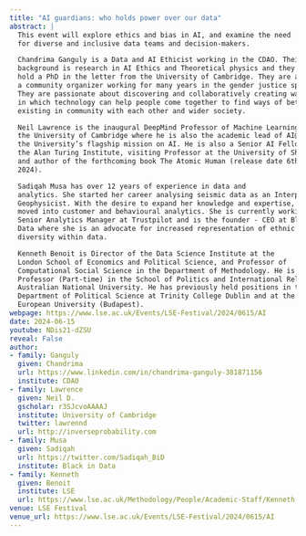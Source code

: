 ```yaml
---
title: "AI guardians: who holds power over our data"
abstract: |
  This event will explore ethics and bias in AI, and examine the need
  for diverse and inclusive data teams and decision-makers.

  Chandrima Ganguly is a Data and AI Ethicist working in the CDAO. Their 
  background is research in AI Ethics and Theoretical physics and they 
  hold a PhD in the letter from the University of Cambridge. They are also 
  a community organizer working for many years in the gender justice space. 
  They are passionate about discovering and collaboratively creating ways 
  in which technology can help people come together to find ways of better 
  existing in community with each other and wider society. 

  Neil Lawrence is the inaugural DeepMind Professor of Machine Learning at 
  the University of Cambridge where he is also the academic lead of AI@Cam, 
  the University’s flagship mission on AI. He is also a Senior AI Fellow at 
  the Alan Turing Institute, visiting Professor at the University of Sheffield 
  and author of the forthcoming book The Atomic Human (release date 6th June 
  2024).

  Sadiqah Musa has over 12 years of experience in data and 
  analytics. She started her career analysing seismic data as an Interpretation 
  Geophysicist. With the desire to expand her knowledge and expertise, Sadiqah 
  moved into customer and behavioural analytics. She is currently working as a 
  Senior Analytics Manager at Trustpilot and is the founder - CEO at Black in 
  Data where she is an advocate for increased representation of ethnic 
  diversity within data. 

  Kenneth Benoit is Director of the Data Science Institute at the 
  London School of Economics and Political Science, and Professor of 
  Computational Social Science in the Department of Methodology. He is also 
  Professor (Part-time) in the School of Politics and International Relations, 
  Australian National University. He has previously held positions in the 
  Department of Political Science at Trinity College Dublin and at the Central 
  European University (Budapest). 
webpage: https://www.lse.ac.uk/Events/LSE-Festival/2024/0615/AI
date: 2024-06-15
youtube: NDis21-dZSU
reveal: False
author:
- family: Ganguly
  given: Chandrima
  url: https://www.linkedin.com/in/chandrima-ganguly-381871156
  institute: CDAO
- family: Lawrence
  given: Neil D.
  gscholar: r3SJcvoAAAAJ
  institute: University of Cambridge
  twitter: lawrennd
  url: http://inverseprobability.com
- family: Musa
  given: Sadiqah
  url: https://twitter.com/Sadiqah_BiD
  institute: Black in Data
- family: Kenneth
  given: Benoit
  institute: LSE
  url: https://www.lse.ac.uk/Methodology/People/Academic-Staff/Kenneth-Benoit/Kenneth-Benoit 
venue: LSE Festival
venue_url: https://www.lse.ac.uk/Events/LSE-Festival/2024/0615/AI
---
```


